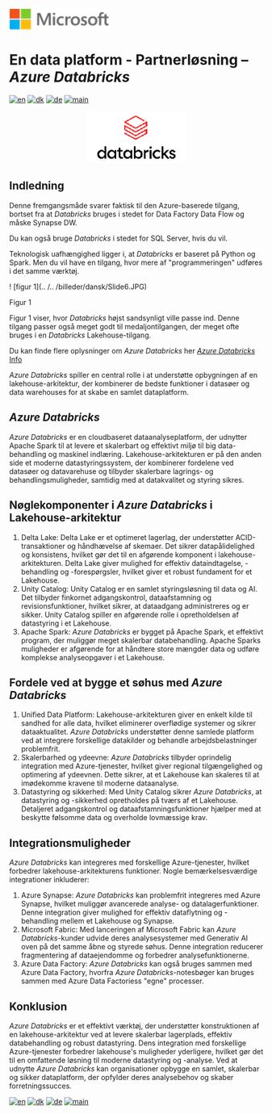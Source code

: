 ![microsoft](../../images/microsoft.png)

# En data platform - Partnerløsning – *Azure Databricks*

[![en](https://img.shields.io/badge/lang-en-red.svg)](Databricks.md)
[![dk](https://img.shields.io/badge/lang-dk-green.svg)](Databricks-da.md)
[![de](https://img.shields.io/badge/lang-de-yellow.svg)](Databricks-de.md)
[![main](https://img.shields.io/badge/main-document-blue.svg)](../../README.md)

<p align="center">
  <img width="200" src="../../images/Databricks_Logo.png">
</p>

## Indledning

Denne fremgangsmåde svarer faktisk til den Azure-baserede tilgang, bortset fra at *Databricks* bruges i stedet for Data Factory Data Flow og måske Synapse DW.

Du kan også bruge *Databricks* i stedet for SQL Server, hvis du vil.

Teknologisk uafhængighed ligger i, at *Databricks* er baseret på Python og Spark. Men du vil have en tilgang, hvor mere af "programmeringen" udføres i det samme værktøj.

! [figur 1](.. /.. /billeder/dansk/Slide6.JPG)

Figur 1

Figur 1 viser, hvor *Databricks* højst sandsynligt ville passe ind. Denne tilgang passer også meget godt til medaljontilgangen, der meget ofte bruges i en *Databricks* Lakehouse-tilgang.

Du kan finde flere oplysninger om *Azure Databricks* her [*Azure Databricks* Info](https://azure.microsoft.com/en-us/products/databricks)

*Azure Databricks* spiller en central rolle i at understøtte opbygningen af en lakehouse-arkitektur, der kombinerer de bedste funktioner i datasøer og data warehouses for at skabe en samlet dataplatform. 

## *Azure Databricks*

*Azure Databricks* er en cloudbaseret dataanalyseplatform, der udnytter Apache Spark til at levere et skalerbart og effektivt miljø til big data-behandling og maskinel indlæring. Lakehouse-arkitekturen er på den anden side et moderne datastyringssystem, der kombinerer fordelene ved datasøer og datavarehuse og tilbyder skalerbare lagrings- og behandlingsmuligheder, samtidig med at datakvalitet og styring sikres.

## Nøglekomponenter i *Azure Databricks* i Lakehouse-arkitektur

1) Delta Lake: Delta Lake er et optimeret lagerlag, der understøtter ACID-transaktioner og håndhævelse af skemaer. Det sikrer datapålidelighed og konsistens, hvilket gør det til en afgørende komponent i lakehouse-arkitekturen. Delta Lake giver mulighed for effektiv dataindtagelse, -behandling og -forespørgsler, hvilket giver et robust fundament for et Lakehouse.
2) Unity Catalog: Unity Catalog er en samlet styringsløsning til data og AI. Det tilbyder finkornet adgangskontrol, dataafstamning og revisionsfunktioner, hvilket sikrer, at dataadgang administreres og er sikker. Unity Catalog spiller en afgørende rolle i opretholdelsen af datastyring i et Lakehouse.
3) Apache Spark: *Azure Databricks* er bygget på Apache Spark, et effektivt program, der muliggør meget skalerbar databehandling. Apache Sparks muligheder er afgørende for at håndtere store mængder data og udføre komplekse analyseopgaver i et Lakehouse.

## Fordele ved at bygge et søhus med *Azure Databricks*

1) Unified Data Platform: Lakehouse-arkitekturen giver en enkelt kilde til sandhed for alle data, hvilket eliminerer overflødige systemer og sikrer dataaktualitet. *Azure Databricks* understøtter denne samlede platform ved at integrere forskellige datakilder og behandle arbejdsbelastninger problemfrit.
2) Skalerbarhed og ydeevne: *Azure Databricks* tilbyder oprindelig integration med Azure-tjenester, hvilket giver regional tilgængelighed og optimering af ydeevnen. Dette sikrer, at et Lakehouse kan skaleres til at imødekomme kravene til moderne dataanalyse.
3) Datastyring og sikkerhed: Med Unity Catalog sikrer *Azure Databricks*, at datastyring og -sikkerhed opretholdes på tværs af et Lakehouse. Detaljeret adgangskontrol og dataafstamningsfunktioner hjælper med at beskytte følsomme data og overholde lovmæssige krav.

## Integrationsmuligheder

*Azure Databricks* kan integreres med forskellige Azure-tjenester, hvilket forbedrer lakehouse-arkitekturens funktioner. Nogle bemærkelsesværdige integrationer inkluderer:

1) Azure Synapse: *Azure Databricks* kan problemfrit integreres med Azure Synapse, hvilket muliggør avancerede analyse- og datalagerfunktioner. Denne integration giver mulighed for effektiv dataflytning og -behandling mellem et Lakehouse og Synapse.
2) Microsoft Fabric: Med lanceringen af Microsoft Fabric kan *Azure Databricks*-kunder udvide deres analysesystemer med Generativ AI oven på det samme åbne og styrede søhus. Denne integration reducerer fragmentering af dataejendomme og forbedrer analysefunktionerne.
3) Azure Data Factory: *Azure Databricks* kan også bruges sammen med Azure Data Factory, hvorfra *Azure Databricks*-notesbøger kan bruges sammen med Azure Data Factoriess "egne" processer.

## Konklusion

*Azure Databricks* er et effektivt værktøj, der understøtter konstruktionen af en lakehouse-arkitektur ved at levere skalerbar lagerplads, effektiv databehandling og robust datastyring. Dens integration med forskellige Azure-tjenester forbedrer lakehouse's muligheder yderligere, hvilket gør det til en omfattende løsning til moderne datastyring og -analyse. Ved at udnytte *Azure Databricks* kan organisationer opbygge en samlet, skalerbar og sikker dataplatform, der opfylder deres analysebehov og skaber forretningssucces.

[![en](https://img.shields.io/badge/lang-en-red.svg)](Databricks.md)
[![dk](https://img.shields.io/badge/lang-dk-green.svg)](Databricks-da.md)
[![de](https://img.shields.io/badge/lang-de-yellow.svg)](Databricks-de.md)
[![main](https://img.shields.io/badge/main-document-blue.svg)](../../README.md)